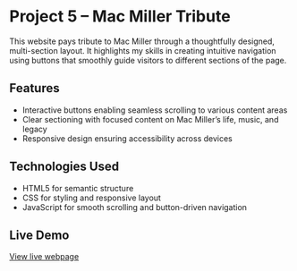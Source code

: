 # Project 5 – Mac Miller Tribute

This website pays tribute to Mac Miller through a thoughtfully designed, multi-section layout. It highlights my skills in creating intuitive navigation using buttons that smoothly guide visitors to different sections of the page.

## Features
- Interactive buttons enabling seamless scrolling to various content areas  
- Clear sectioning with focused content on Mac Miller’s life, music, and legacy  
- Responsive design ensuring accessibility across devices

## Technologies Used
- HTML5 for semantic structure  
- CSS for styling and responsive layout  
- JavaScript for smooth scrolling and button-driven navigation  

## Live Demo
[View live webpage](https://uo-cit-drewlesh.github.io/CIS-110-FluencyWithInfoTech/Project5/)

